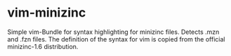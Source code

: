 vim-minizinc
============

Simple vim-Bundle for syntax highlighting for minizinc files. Detects .mzn and .fzn files. 
The definition of the syntax for vim is copied from the official minizinc-1.6 distribution. 
